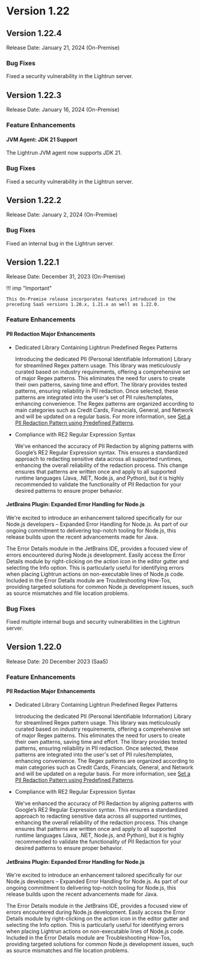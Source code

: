 # Version 1.22

## Version 1.22.4

Release Date: January 21, 2024 (On-Premise)

### Bug Fixes

Fixed a security vulnerability in the Lightrun server.

## Version 1.22.3

Release Date: January 16, 2024 (On-Premise)

### Feature Enhancements

#### JVM Agent: JDK 21 Support

The Lightrun JVM agent now supports JDK 21. 

### Bug Fixes

Fixed a security vulnerability in the Lightrun server.

## Version 1.22.2

Release Date: January 2, 2024 (On-Premise)


### Bug Fixes

Fixed an internal bug in the Lightrun server.


## Version 1.22.1

Release Date: December 31, 2023 (On-Premise)

!!! imp "Important"
    
    This On-Premise release incorporates features introduced in the preceding SaaS versions 1.20.x, 1.21.x as well as 1.22.0.

### Feature Enhancements 

#### PII Redaction Major Enhancements

- Dedicated Library Containing Lightrun Predefined Regex Patterns
 
    Introducing the dedicated PII (Personal Identifiable Information) Library for streamlined Regex pattern usage. This library was meticulously curated based on industry requirements, offering a comprehensive set of major Regex patterns. This eliminates the need for users to create their own patterns, saving time and effort. The library provides tested patterns, ensuring reliability in PII redaction. Once selected, these patterns are integrated into the user's set of PII rules/templates, enhancing convenience. The Regex patterns are organized according to main categories such as Credit Cards, Financials, General, and Network and will be updated on a regular basis. For more information, see [Set a PII Redaction Pattern using Predefined Patterns](/piiredaction/configure-pii-redaction/#configure-a-pii-redaction-pattern-using-predefined-patterns). 

- Compliance with RE2 Regular Expression Syntax

    We've enhanced the accuracy of PII Redaction by aligning patterns with Google’s RE2 Regular Expression syntax. This ensures a standardized approach to redacting sensitive data across all supported runtimes, enhancing the overall reliability of the redaction process. This change ensures that patterns are written once and apply to all supported runtime languages (Java, .NET, Node.js, and Python), but it is highly recommended to validate the functionality of PII Redaction for your desired patterns to ensure proper behavior.

#### JetBrains Plugin: Expanded Error Handling for Node.js

We're excited to introduce an enhancement tailored specifically for our Node.js developers – Expanded Error Handling for Node.js. As part of our ongoing commitment to delivering top-notch tooling for Node.js, this release builds upon the recent advancements made for Java.

The Error Details module in the JetBrains IDE, provides a focused view of errors encountered during Node.js development. Easily access the Error Details module by right-clicking on the action icon in the editor gutter and selecting the Info option. This is particularly useful for identifying errors when placing Lightrun actions on non-executable lines of Node.js code. Included in the Error Details module are Troubleshooting How-Tos, providing targeted solutions for common Node.js development issues, such as source mismatches and file location problems.

### Bug Fixes

Fixed multiple internal bugs and security vulnerabilities in the Lightrun server.


## Version 1.22.0

Release Date: 20 December 2023 (SaaS)

### Feature Enhancements 

#### PII Redaction Major Enhancements

- Dedicated Library Containing Lightrun Predefined Regex Patterns
 
    Introducing the dedicated PII (Personal Identifiable Information) Library for streamlined Regex pattern usage. This library was meticulously curated based on industry requirements, offering a comprehensive set of major Regex patterns. This eliminates the need for users to create their own patterns, saving time and effort. The library provides tested patterns, ensuring reliability in PII redaction. Once selected, these patterns are integrated into the user's set of PII rules/templates, enhancing convenience. The Regex patterns are organized according to main categories such as Credit Cards, Financials, General, and Network and will be updated on a regular basis. For more information, see [Set a PII Redaction Pattern using Predefined Patterns](/piiredaction/configure-pii-redaction/#configure-a-pii-redaction-pattern-using-predefined-patterns). 

- Compliance with RE2 Regular Expression Syntax

     We've enhanced the accuracy of PII Redaction by aligning patterns with Google’s RE2 Regular Expression syntax. This ensures a standardized approach to redacting sensitive data across all supported runtimes, enhancing the overall reliability of the redaction process. This change ensures that patterns are written once and apply to all supported runtime languages (Java, .NET, Node.js, and Python), but it is highly recommended to validate the functionality of PII Redaction for your desired patterns to ensure proper behavior.

#### JetBrains Plugin: Expanded Error Handling for Node.js

We're excited to introduce an enhancement tailored specifically for our Node.js developers – Expanded Error Handling for Node.js. As part of our ongoing commitment to delivering top-notch tooling for Node.js, this release builds upon the recent advancements made for Java.

The Error Details module in the JetBrains IDE, provides a focused view of errors encountered during Node.js development. Easily access the Error Details module by right-clicking on the action icon in the editor gutter and selecting the Info option. This is particularly useful for identifying errors when placing Lightrun actions on non-executable lines of Node.js code. Included in the Error Details module are Troubleshooting How-Tos, providing targeted solutions for common Node.js development issues, such as source mismatches and file location problems.

